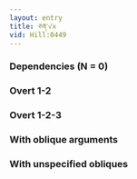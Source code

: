 ```yaml
---
layout: entry
title: ཅན་√x
vid: Hill:0449
---
```

### Dependencies (N = 0)


### Overt 1-2


### Overt 1-2-3


### With oblique arguments


### With unspecified obliques
